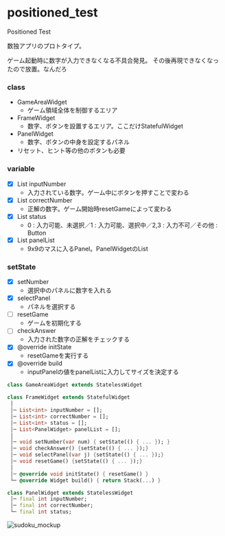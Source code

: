 # positioned_test

Positioned Test

数独アプリのプロトタイプ。

ゲーム起動時に数字が入力できなくなる不具合発見。
その後再現できなくなったので放置。なんだろ

### class
- GameAreaWidget
  - ゲーム領域全体を制御するエリア
- FrameWidget
  - 数字、ボタンを設置するエリア。ここだけStatefulWidget
- PanelWidget
  - 数字、ボタンの中身を設定するパネル
- リセット、ヒント等の他のボタンも必要

### variable
- [x] List<int> inputNumber
  - 入力されている数字。ゲーム中にボタンを押すことで変わる
- [x] List<int> correctNumber
  - 正解の数字。ゲーム開始時resetGameによって変わる
- [x] List<int> status
  - 0 : 入力可能、未選択／1 : 入力可能、選択中／2,3 : 入力不可／その他 : Button
- [x] List<PanelWidget> panelList
  - 9x9のマスに入るPanel。PanelWidgetのList

### setState
- [x] setNumber
  - 選択中のパネルに数字を入れる
- [x] selectPanel
  - パネルを選択する
- [ ] resetGame
  - ゲームを初期化する
- [ ] checkAnswer
  - 入力された数字の正解をチェックする
- [x] @override initState
  - resetGameを実行する
- [x] @override build
  - inputPanelの値をpanelListに入力してサイズを決定する

``` lib/panel.dart
class GameAreaWidget extends StatelessWidget

class FrameWidget extends StatefulWidget
 │
 │─ List<int> inputNumber = [];
 │─ List<int> correctNumber = [];
 │─ List<int> status = [];
 │─ List<PanelWidget> panelList = [];
 │
 │─ void setNumber(var num) { setState(() { ... }); }
 │─ void checkAnswer() {setState(() { ... });}
 │─ void selectPanel(var j) {setState(() { ... });}
 │─ void resetGame() {setState(() { ... });}
 │
 │─ @override void initState() { resetGame() }
 └─ @override Widget build() { return Stack(...) }

class PanelWidget extends StatelessWidget
 │─ final int inputNumber;
 │─ final int correctNumber;
 └─ final int status;
```

![sudoku_mockup](https://github.com/botamotch/Flutter/tree/master/positioned_test_app/doc/sudoku_mockup.png "数独アプリモックアップ")

